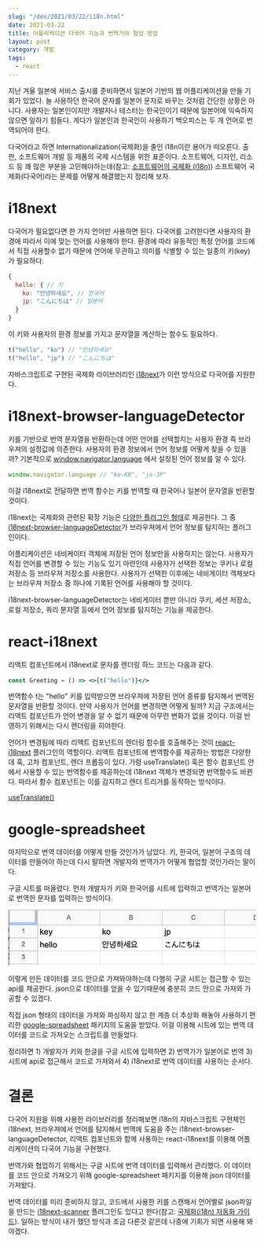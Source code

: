 ```yaml
---
slug: "/dev/2021/03/22/i18n.html"
date: 2021-03-22
title: 어플리케이션 다국어 기능과 번역가와 협업 방법
layout: post
category: 개발
tags:
  - react
---
```


지난 겨울 일본에 서비스 출시를 준비하면서 일본어 기반의 웹 어플리케이션을 만들 기회가 있었다.
늘 사용하던 한국어 문자를 일본어 문자로 바꾸는 것처럼 간단한 상황은 아니다.
사용자는 일본인이지만 개발자나 테스터는 한국인이기 때문에 일본어에 익숙하지 않으면 일하기 힘들다.
게다가 일본인과 한국인이 사용하기 백오피스는 두 개 언어로 번역되어야 한다.

다국어라고 하면 Internationalization(국제화)을 줄인 i18n이란 용어가 떠오른다.
출판, 소프트웨어 개발 등 제품의 국제 시스템을 위한 표준이다.
소프트웨어, 디자인, 리소드 등 꽤 많은 부분을 고민해야하는데(참고: [소프트웨어의 국제화 (i18n)](https://getpocket.com/read/3281944050)) 소프트웨어 국제화(다국어)라는 문제를 어떻게 해결했는지 정리해 보자.

# i18next

다국어가 필요없다면 한 가지 언어만 사용하면 된다.
다국어를 고려한다면 사용자의 환경에 따라서 이에 맞는 언어를 사용해야 한다.
환경에 따라 유동적인 특정 언어를 코드에서 직접 사용할수 없기 때문에 언어에 무관하고 의미를 식별할 수 있는 일종의 키(key)가 필요하다.

```js
{
  hello: { // 키
    ko: "안녕하세요", // 한국어
    jp: "こんにちは" // 일본어
  }
}
```

이 키와 사용자의 환경 정보를 가지고 문자열을 계산하는 함수도 필요하다.

```js
t("hello", "ko") // "안녕하세요"
t("hello", "jp") // "こんにちは"
```

자바스크립트로 구현된 국제화 라이브러리인 [i18next](https://github.com/i18next/i18next-gitbook/blob/master/README.md)가 이런 방식으로 다국어를 지원한다.

# i18next-browser-languageDetector

키를 기반으로 번역 문자열을 반환하는데 어떤 언어를 선택할지는 사용자 환경 즉 브라우져의 설정값에 의존한다.
사용자의 환경 정보에서 언어 정보를 어떻게 찾을 수 있을까?
기본적으로 [window.navigator.language](https://developer.mozilla.org/en-US/docs/Web/API/NavigatorLanguage/language) 에서 설정된 언어 정보를 알 수 있다.

```js
window.navigator.language // "ko-KR", "ja-JP"
```

이걸 i18next로 전달하면 번역 함수는 키를 번역할 때 한국어나 일본어 문자열을 반환할 것이다.

i18next는 국제화와 관련된 확장 기능은 [다양한 플러그인 형태](https://github.com/i18next)로 제공한다.
그 중 [i18next-browser-languageDetector](https://github.com/i18next/i18next-browser-languageDetector)가 브라우져에서 언어 정보를 탐지하는 플러그인이다.

어플리케이션은 네비케이터 객체에 저장된 언어 정보만을 사용하지는 않는다.
사용자가 직접 언어를 변경할 수 있는 기능도 있기 마련인데 사용자가 선택한 정보는 쿠키나 로컬 저장소 등 브라우져 저장소를 사용한다.
사용자가 선택한 이후에는 네비게이터 객체보다는 브라우져 저장소 중 하나에 기록된 언어를 사용해야 할 것이다.

i18next-browser-languageDetector는 네비게이터 뿐만 아니라 쿠키, 세션 저장소, 로컬 저장소, 쿼리 문자열 등에서 언어 정보를 탐지하는 기능을 제공한다.

# react-i18next

리액트 컴포넌트에서 i18next로 문자를 렌더링 하느 코드는 다음과 같다.

```jsx
const Greeting = () => <>{t("hello")}</>
```

번역함수 t는 "hello" 키를 입력받으면 브라우져에 저장된 언어 종류를 탐지해서 번역된 문자열을 반환할 것이다.
만약 사용자가 언어를 변경하면 어떻게 될까?
지금 구조에서는 리액트 컴포넌트가 언어 변경을 알 수 없기 때문에 아무런 변화가 없을 것이다.
이걸 반영하기 위해서는 다시 렌더링을 히야한다.

언어가 변경됨에 따라 리액트 컴포넌트의 렌더링 함수를 호출해주는 것이 [react-i18next](https://github.com/i18next/react-i18next-gitbook/blob/master/README.md) 플러그인의 역할이다.
리액트 컴포넌트에 번역함수를 제공하는 방법은 다양한데 훅, 고차 컴포넌트, 렌더 프롭등이 있다.
가령 useTranslate() 훅은 함수 컴포넌트 안에서 사용할 수 있는 번역함수를 제공하는데 i18next 객체가 변경되면 번역함수도 바뀐다.
따라서 함수 컴포넌트는 이를 감지하고 렌더 트리거를 동작하는 방식이다.

[useTranslate()](https://github.com/i18next/react-i18next/blob/master/src/useTranslation.js)

# google-spreadsheet

마지막으로 번역 데이터를 어떻게 만들 것인가가 남았다.
키, 한국어, 일본어 구조의 데이터를 만들어야 하는데 다시 말하면 개발자와 번역가가 어떻게 협업할 것인가라는 말이다.

구글 시트를 떠올렸다.
먼저 개발자가 키와 한국어를 시트에 입력하고 번역가는 일본어로 번역한 문자를 입력하는 방식이다.

![구글 시트 사용 예시](./2021-03-22-i18n.png)

이렇게 만든 데이터를 코드 안으로 가져와야하는데 다행히 구글 시트는 접근할 수 있는 api를 제공한다.
json으로 데이터를 얻을 수 있기때문에 충분히 코드 안으로 가져와 가공할 수 있겠다.

직접 json 형태의 데이터을 가져와 파싱하지 않고 한 계층 더 추상화 해놓아 사용하기 편리한 [google-spreadsheet](https://www.npmjs.com/package/google-spreadsheets) 패키지의 도움을 받았다.
이걸 이용해 시트에 있는 번역 데이터를 코드로 가져오는 스크립트를 만들었다.

정리하면 1) 개발자가 키와 한글을 구글 시트에 입력하면 2) 번역가가 일본어로 번역 3) 시트에 api로 접근해서 코드로 가져와서 4) i18next로 번역 데이터를 사용하는 순서다.

# 결론

다국어 지원을 위해 사용한 라이브러리를 정리해보면 i18n의 자바스크립트 구현체인 i18next, 브라우져에서 언어를 탐지해서 번역에 도움을 주는 i18next-browser-languageDetector, 리액트 컴포넌트와 함께 사용하는 react-i18next를 이용해 어플리케이션의 다국어 기능을 구현했다.

번역가와 협업하기 위해서는 구글 시트에 번역 데이터를 입력해서 관리했다. 이 데이터를 코드 안으로 가져오기 위해 google-spreadsheet 패키지를 이용해 json 데이터를 가져왔다.

번역 데이터를 미리 준비하지 않고, 코드에서 사용한 키를 스캔해서 언어별로 json파일을 만드는 [i18next-scanner](https://github.com/i18next/i18next-scanner) 플러그인도 있다고 한다(참고: [국제화(i18n) 자동화 가이드](https://ui.toast.com/weekly-pick/ko_20210303)).
일하는 방식이 내가 했던 방식과 조금 다른것 같은데 나중에 기회가 되면 사용해 봐야겠다.
